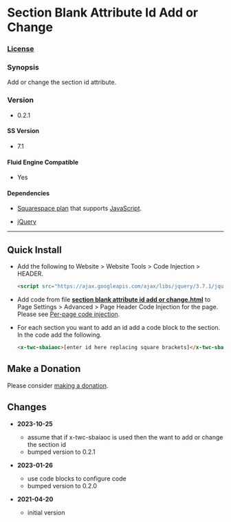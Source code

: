 # Section Blank Attribute Id Add or Change

### [License][1]

### Synopsis

Add or change the section id attribute.

### Version

  * 0.2.1

#### SS Version

  * 7.1

#### Fluid Engine Compatible

  * Yes

#### Dependencies

  * [Squarespace plan][2] that supports [JavaScript][3].
  
  * [jQuery][4]

---

## Quick Install

* Add the following to Website > Website Tools > Code Injection > HEADER.

  ```html
  <script src="https://ajax.googleapis.com/ajax/libs/jquery/3.7.1/jquery.min.js"></script>
  ```
  
* Add code from file **[section blank attribute id add or change.html][5]** to
  Page Settings > Advanced > Page Header Code Injection for the page. Please see
  [Per-page code injection][6]. 
  
* For each section you want to add an id add a code block to the section. In the
  code add the following.
  
  ```html
  <x-twc-sbaiaoc>[enter id here replacing square brackets]</x-twc-sbaiaoc>
  ```

## Make a Donation

Please consider [making a donation][7].

## Changes

* **2023-10-25**

  * assume that if x-twc-sbaiaoc is used then the want to add or change the
    section id
  * bumped version to 0.2.1
  
* **2023-01-26**

  * use code blocks to configure code
  * bumped version to 0.2.0
  
* **2021-04-20**

  * initial version

[1]: https://github.com/tomsWebConsulting/twcsl/blob/main/LICENSE.txt#L1
[2]: https://www.squarespace.com/pricing
[3]: https://en.wikipedia.org/wiki/JavaScript
[4]: https://jquery.com/
[5]: section%20blank%20attribute%20id%20add%20or%20change.html#L1
[6]: https://support.squarespace.com/hc/en-us/articles/205815908-Using-code-injection#toc-per-page-code-injection
[7]: https://github.com/tomsWebConsulting/twcsl#make-a-donation
